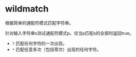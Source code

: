 # wildmatch

根据简单的通配符模式匹配字符串。

针对输入字符串s测试通配符模式p。仅当p匹配s的全部时返回true。

- `?` 匹配任何字符的一次出现。
- `*` 匹配任意多次（包括零次）出现的任何字符。